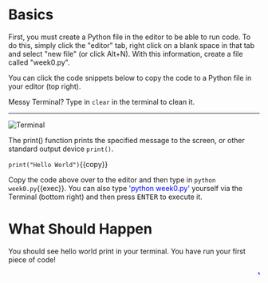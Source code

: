 # Basics

First, you must create a Python file in the editor to be able to run code. To do this, simply click the "editor" tab, right click on a blank space in that tab and select "new file" (or click Alt+N). With this information, create a file called "week0.py".

You can click the code snippets below to copy the code to a Python file in your editor (top right).

Messy Terminal? Type in `clear` in the terminal to clean it.

<hr>

![Terminal](./assets/HelloWorld.png)

The print() function prints the specified message to the screen, or other standard output device `print()`.

`print("Hello World")`{{copy}}

Copy the code above over to the editor and then type in 
`python week0.py`{{exec}}. You can also type <span style="color:blue">'python week0.py'</span> yourself via the Terminal (bottom right) and then press <kbd>ENTER</kbd> to execute it.


# What Should Happen
You should see hello world print in your terminal. You have run your first piece of code!

<marquee style='color: blue;'><b>Yay you've completed part 1!</b></marquee>
